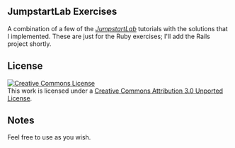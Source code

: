 ## JumpstartLab Exercises

A combination of a few of the [*JumpstartLab*](http://tutorials.jumpstartlab.com/) tutorials with the solutions that I implemented. These are just for the Ruby exercises; I'll add the Rails project shortly.

## License

<a rel="license" href="http://creativecommons.org/licenses/by/3.0/deed.en_US"><img alt="Creative Commons License" style="border-width:0" src="http://i.creativecommons.org/l/by/3.0/88x31.png" /></a><br />This work is licensed under a <a rel="license" href="http://creativecommons.org/licenses/by/3.0/deed.en_US">Creative Commons Attribution 3.0 Unported License</a>.

## Notes

Feel free to use as you wish.